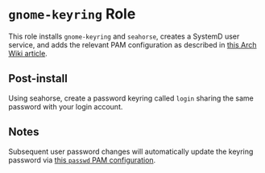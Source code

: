 # `gnome-keyring` Role

This role installs `gnome-keyring` and `seahorse`, creates a SystemD user service, and adds the relevant PAM configuration as described in [this Arch Wiki article](https://wiki.archlinux.org/title/GNOME/Keyring#PAM_step).

## Post-install

Using seahorse, create a password keyring called `login` sharing the same password with your login account.

## Notes

Subsequent user password changes will automatically update the keyring password via [this `passwd` PAM configuration](https://wiki.archlinux.org/title/GNOME/Keyring#Automatically_change_keyring_password_with_user_password).

